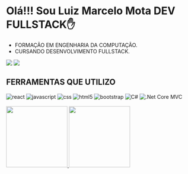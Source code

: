 # Olá!!! Sou Luiz Marcelo Mota DEV FULLSTACK✋

-  FORMAÇÃO EM ENGENHARIA DA COMPUTAÇÃO.
-  CURSANDO DESENVOLVIMENTO FULLSTACK.
<div align = "left">
  <a href="https://www.linkedin.com/in/luizmarcelomota/" target="_blank"><img src="https://img.shields.io/badge/-LinkedIn-%230077B5?style=for-the-badge&logo=linkedin&logoColor=white" target="_blank"></a> 
  <a href = "mailto:luizmarcelolm@hotmail.com"><img src="https://img.shields.io/badge/Hotmail-D14836?style=for-the-badge&logo=hotmail&logoColor=white" target="_blank"></a>
</div>

## FERRAMENTAS QUE UTILIZO
<div stype="display inline_block">
 <img align="center" alt="react" src="https://img.shields.io/badge/React-20232A?style=for-the-badge&logo=react&logoColor=61DAFB"/>
 <img align="center" alt="javascript" src="https://img.shields.io/badge/JavaScript-F7DF1E?style=for-the-badge&logo=javascript&logoColor=black"/>
 <img align="center" alt="css" src="https://img.shields.io/badge/CSS-239120?&style=for-the-badge&logo=css3&logoColor=white"/>
 <img align="center" alt="html5" src="https://img.shields.io/badge/HTML5-E34F26?style=for-the-badge&logo=html5&logoColor=white"/>
  <img align="center" alt="bootstrap" src="https://img.shields.io/badge/Bootstrap-563D7C?style=for-the-badge&logo=bootstrap&logoColor=white"/>
  <img align="center" alt="C#" src="https://img.shields.io/badge/C%23-239120?style=for-the-badge&logo=c-sharp&logoColor=white"/>
  <img align="center" alt=".Net Core MVC" src="https://img.shields.io/badge/.NET-5C2D91?style=for-the-badge&logo=.net&logoColor=white"/>
</div>



<br>
<div align = "left">
  <a href="https://github.com/luizmarcelolm">
  <img height="165em" src="https://github-readme-stats.vercel.app/api?username=luizmarcelolm&show_icons=true&theme=nightowl&include_all_commits=true&count_private=true"/>
  <img height="165em" src="https://github-readme-stats.vercel.app/api/top-langs/?username=luizmarcelolm&layout=compact&langs_count=168&theme=nightowl"/>
</div>


  


